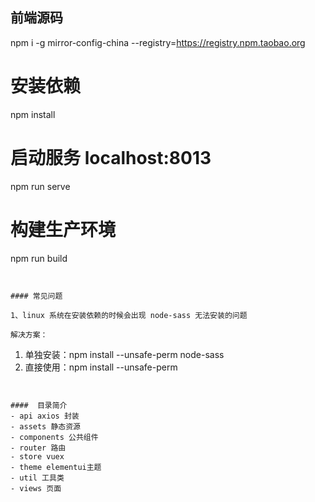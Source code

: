 ## 前端源码

npm i -g mirror-config-china --registry=https://registry.npm.taobao.org

# 安装依赖
npm install

# 启动服务 localhost:8013
npm run serve

# 构建生产环境
npm run build
```


#### 常见问题

1、linux 系统在安装依赖的时候会出现 node-sass 无法安装的问题

解决方案：
```
1. 单独安装：npm install --unsafe-perm node-sass 
2. 直接使用：npm install --unsafe-perm
```


####  目录简介
- api axios 封装
- assets 静态资源
- components 公共组件
- router 路由
- store vuex
- theme elementui主题
- util 工具类
- views 页面



